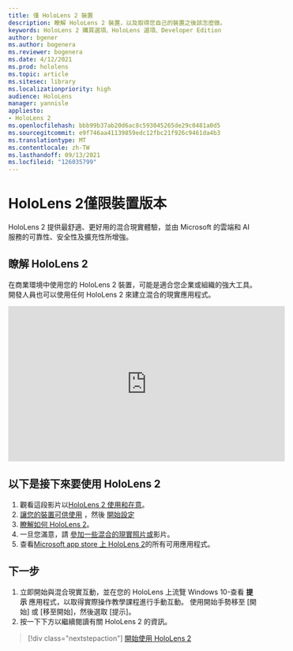 ```yaml
---
title: 僅 HoloLens 2 裝置
description: 瞭解 HoloLens 2 裝置，以及取得您自己的裝置之後該怎麼做。
keywords: HoloLens 2 購買選項、HoloLens 選項、Developer Edition
author: bgener
ms.author: bogenera
ms.reviewer: bogenera
ms.date: 4/12/2021
ms.prod: hololens
ms.topic: article
ms.sitesec: library
ms.localizationpriority: high
audience: HoloLens
manager: yannisle
appliesto:
- HoloLens 2
ms.openlocfilehash: bbb99b37ab20d6ac8c593045265de29c0481a0d5
ms.sourcegitcommit: e9f746aa41139859edc12fbc21f926c9461da4b3
ms.translationtype: MT
ms.contentlocale: zh-TW
ms.lasthandoff: 09/13/2021
ms.locfileid: "126035799"
---
```

# <a name="hololens-2-device-only-edition"></a>HoloLens 2僅限裝置版本

HoloLens 2 提供最舒適、更好用的混合現實體驗，並由 Microsoft 的雲端和 AI 服務的可靠性、安全性及擴充性所增強。

## <a name="learn-about-hololens-2"></a>瞭解 HoloLens 2
在商業環境中使用您的 HoloLens 2 裝置，可能是適合您企業或組織的強大工具。 開發人員也可以使用任何 HoloLens 2 來建立混合的現實應用程式。

<iframe width="560" height="315" src="https://www.youtube.com/embed/XwOnHqiNAeU" frameborder="0" allow="accelerometer; autoplay; clipboard-write; encrypted-media; gyroscope; picture-in-picture" allowfullscreen></iframe>

## <a name="heres-what-to-do-next-with-the-hololens-2"></a>以下是接下來要使用 HoloLens 2

1. 觀看這段影片以[HoloLens 2 使用和在意](/hololens/hololens2-maintenance##HoloLens-2-Use-and-Care)。
1. [讓您的裝置可供使用](/hololens/hololens2-setup) ，然後 [開始設定](/hololens/hololens2-start)
1. [瞭解如何 HoloLens 2](/hololens/holographic-home)。
1. 一旦您滿意，請 [參加一些混合的現實照片或](/hololens/holographic-photos-and-videos)影片。
1. 查看[Microsoft app store 上 HoloLens 2](/hololens/holographic-store-apps)的所有可用應用程式。

## <a name="next-steps"></a>下一步

1. 立即開始與混合現實互動，並在您的 HoloLens 上流覽 Windows 10-查看 **提示** 應用程式，以取得實際操作教學課程進行手動互動。 使用開始手勢移至 [開始] 或 [移至開始]，然後選取 [提示]。
1. 按一下下方以繼續閱讀有關 HoloLens 2 的資訊。

> [!div class="nextstepaction"]
> [開始使用 HoloLens 2](hololens2-basic-usage.md)